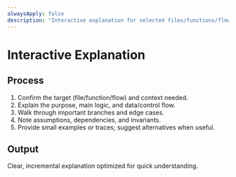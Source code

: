 ```yaml
---
alwaysApply: false
description: "Interactive explanation for selected files/functions/flows"
---
```


# Interactive Explanation

## Process
1) Confirm the target (file/function/flow) and context needed.
2) Explain the purpose, main logic, and data/control flow.
3) Walk through important branches and edge cases.
4) Note assumptions, dependencies, and invariants.
5) Provide small examples or traces; suggest alternatives when useful.

## Output
Clear, incremental explanation optimized for quick understanding.
